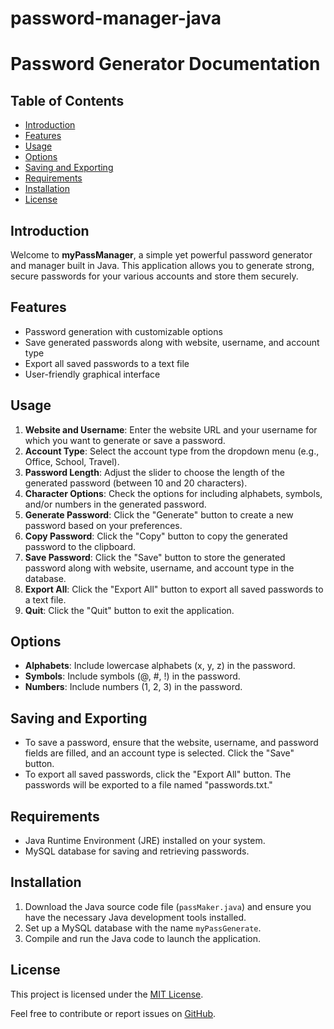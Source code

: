 # password-manager-java
 
# Password Generator Documentation

## Table of Contents
- [Introduction](#introduction)
- [Features](#features)
- [Usage](#usage)
- [Options](#options)
- [Saving and Exporting](#saving-and-exporting)
- [Requirements](#requirements)
- [Installation](#installation)
- [License](#license)

## Introduction
Welcome to **myPassManager**, a simple yet powerful password generator and manager built in Java. This application allows you to generate strong, secure passwords for your various accounts and store them securely.

## Features
- Password generation with customizable options
- Save generated passwords along with website, username, and account type
- Export all saved passwords to a text file
- User-friendly graphical interface

## Usage
1. **Website and Username**: Enter the website URL and your username for which you want to generate or save a password.
2. **Account Type**: Select the account type from the dropdown menu (e.g., Office, School, Travel).
3. **Password Length**: Adjust the slider to choose the length of the generated password (between 10 and 20 characters).
4. **Character Options**: Check the options for including alphabets, symbols, and/or numbers in the generated password.
5. **Generate Password**: Click the "Generate" button to create a new password based on your preferences.
6. **Copy Password**: Click the "Copy" button to copy the generated password to the clipboard.
7. **Save Password**: Click the "Save" button to store the generated password along with website, username, and account type in the database.
8. **Export All**: Click the "Export All" button to export all saved passwords to a text file.
9. **Quit**: Click the "Quit" button to exit the application.

## Options
- **Alphabets**: Include lowercase alphabets (x, y, z) in the password.
- **Symbols**: Include symbols (@, #, !) in the password.
- **Numbers**: Include numbers (1, 2, 3) in the password.

## Saving and Exporting
- To save a password, ensure that the website, username, and password fields are filled, and an account type is selected. Click the "Save" button.
- To export all saved passwords, click the "Export All" button. The passwords will be exported to a file named "passwords.txt."

## Requirements
- Java Runtime Environment (JRE) installed on your system.
- MySQL database for saving and retrieving passwords.

## Installation
1. Download the Java source code file (`passMaker.java`) and ensure you have the necessary Java development tools installed.
2. Set up a MySQL database with the name `myPassGenerate`.
3. Compile and run the Java code to launch the application.

## License
This project is licensed under the [MIT License](LICENSE).

Feel free to contribute or report issues on [GitHub](https://github.com/your/repository).
